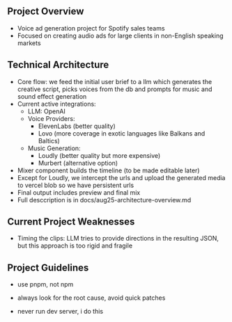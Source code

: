 ## Project Overview

- Voice ad generation project for Spotify sales teams
- Focused on creating audio ads for large clients in non-English speaking markets

## Technical Architecture

- Core flow: we feed the initial user brief to a llm which generates the creative script, picks voices from the db and prompts for music and sound effect generation
- Current active integrations:
  - LLM: OpenAI
  - Voice Providers:
    - ElevenLabs (better quality)
    - Lovo (more coverage in exotic languages like Balkans and Baltics)
  - Music Generation:
    - Loudly (better quality but more expensive)
    - Murbert (alternative option)
- Mixer component builds the timeline (to be made editable later)
- Except for Loudly, we intercept the urls and upload the generated media to vercel blob so we have persistent urls
- Final output includes preview and final mix
- Full desccription is in docs/aug25-architecture-overview.md

## Current Project Weaknesses

- Timing the clips: LLM tries to provide directions in the resulting JSON, but this approach is too rigid and fragile

## Project Guidelines

- use pnpm, not npm
- always look for the root cause, avoid quick patches

- never run dev server, i do this